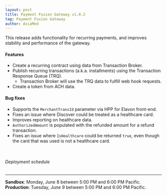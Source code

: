 ```yaml
---
layout: post
title: Payment Fusion Gateway v1.0.2
tag: Payment Fusion Gateway
author: AxiaMed
---
```


This release adds functionality for recurring payments, and improves stability and performance of the gateway. 

#### Features
* Create a recurring contract using data from Transaction Broker.
* Publish recurring transactions (a.k.a. installments) using the Transaction Response Queue (TRQ).
  * Transaction Broker will use the TRQ data to fulfill web hook requests.
* Create a token from ACH data.


#### Bug fixes
* Supports the `MerchantTransId` parameter via HPP for Elavon front-end. 
* Fixes an issue where Discover could be treated as a healthcare card.
* Improves reporting on healthcare data.
* `AuthorizedAmount` is populated with the refunded amount for a refund transaction.
* Fixes an issue where `IsHealthcare` could be returned `true`, even though the card that was used is not a healthcare card. 

&nbsp;  
###### Deployment schedule
* * *
**Sandbox**: Monday, June 8 between 5:00 PM and 6:00 PM Pacific.
<br>
**Production**: Tuesday, June 9 between 5:00 PM and 6:00 PM Pacific.
